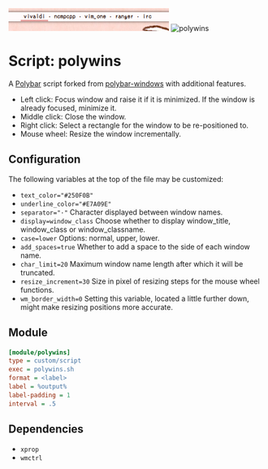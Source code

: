 ![polywins](screenshots/polywins.png)
![polywins](screenshots/demonstration.gif)

# Script: polywins
A [Polybar](https://github.com/jaagr/polybar) script forked from [polybar-windows](https://github.com/aroma1994/polybar-windows) with additional features.
* Left click: Focus window and raise it if it is minimized. If the window is already focused, minimize it.
* Middle click: Close the window.
* Right click: Select a rectangle for the window to be re-positioned to.
* Mouse wheel: Resize the window incrementally.


## Configuration

The following variables at the top of the file may be customized:
* `text_color="#250F0B"`
* `underline_color="#E7A09E"`
* `separator="·"` Character displayed between window names.
* `display=window_class` Choose whether to display window_title, window_class or window_classname.
* `case=lower` Options: normal, upper, lower.
* `add_spaces=true` Whether to add a space to the side of each window name.
* `char_limit=20` Maximum window name length after which it will be truncated.
* `resize_increment=30` Size in pixel of resizing steps for the mouse wheel functions.
* `wm_border_width=0` Setting this variable, located a little further down, might make resizing positions more accurate.


## Module

```ini
[module/polywins]
type = custom/script
exec = polywins.sh
format = <label>
label = %output%
label-padding = 1
interval = .5
```

## Dependencies

* `xprop`
* `wmctrl`
